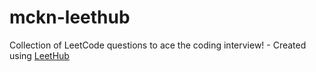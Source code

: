 # mckn-leethub
Collection of LeetCode questions to ace the coding interview! - Created using [LeetHub](https://github.com/QasimWani/LeetHub)
